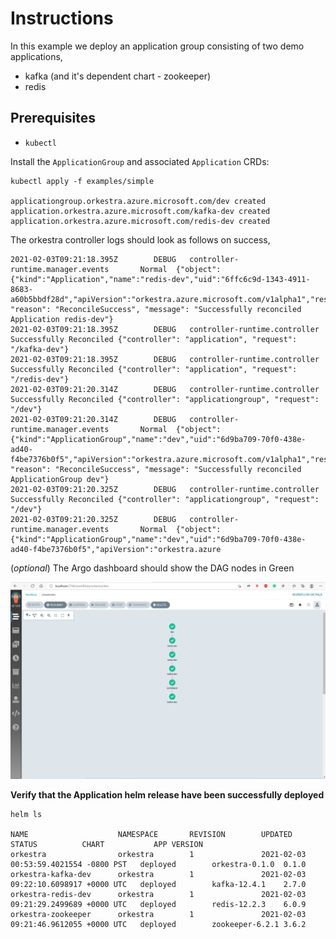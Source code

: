 # Instructions

In this example we deploy an application group consisting of two demo applications,
- kafka (and it's dependent chart - zookeeper)
- redis

## Prerequisites

- `kubectl`

Install the `ApplicationGroup` and associated `Application` CRDs:

```console
kubectl apply -f examples/simple

applicationgroup.orkestra.azure.microsoft.com/dev created
application.orkestra.azure.microsoft.com/kafka-dev created
application.orkestra.azure.microsoft.com/redis-dev created
```

The orkestra controller logs should look as follows on success,

```log
2021-02-03T09:21:18.395Z        DEBUG   controller-runtime.manager.events       Normal  {"object": {"kind":"Application","name":"redis-dev","uid":"6ffc6c9d-1343-4911-8683-a60b5bbdf28d","apiVersion":"orkestra.azure.microsoft.com/v1alpha1","resourceVersion":"61624"}, "reason": "ReconcileSuccess", "message": "Successfully reconciled Application redis-dev"}
2021-02-03T09:21:18.395Z        DEBUG   controller-runtime.controller   Successfully Reconciled {"controller": "application", "request": "/kafka-dev"}
2021-02-03T09:21:18.395Z        DEBUG   controller-runtime.controller   Successfully Reconciled {"controller": "application", "request": "/redis-dev"}
2021-02-03T09:21:20.314Z        DEBUG   controller-runtime.controller   Successfully Reconciled {"controller": "applicationgroup", "request": "/dev"}
2021-02-03T09:21:20.314Z        DEBUG   controller-runtime.manager.events       Normal  {"object": {"kind":"ApplicationGroup","name":"dev","uid":"6d9ba709-70f0-438e-ad40-f4be7376b0f5","apiVersion":"orkestra.azure.microsoft.com/v1alpha1","resourceVersion":"61634"}, "reason": "ReconcileSuccess", "message": "Successfully reconciled ApplicationGroup dev"}
2021-02-03T09:21:20.325Z        DEBUG   controller-runtime.controller   Successfully Reconciled {"controller": "applicationgroup", "request": "/dev"}
2021-02-03T09:21:20.325Z        DEBUG   controller-runtime.manager.events       Normal  {"object": {"kind":"ApplicationGroup","name":"dev","uid":"6d9ba709-70f0-438e-ad40-f4be7376b0f5","apiVersion":"orkestra.azure
```

(_optional_) The Argo dashboard should show the DAG nodes in Green 

<p align="center"><img src="./workflow.png" width="750x" /></p>

**Verify that the Application helm release have been successfully deployed**

```console
helm ls

NAME                    NAMESPACE       REVISION        UPDATED                                 STATUS          CHART           APP VERSION
orkestra                orkestra        1               2021-02-03 00:53:59.4021554 -0800 PST   deployed        orkestra-0.1.0  0.1.0
orkestra-kafka-dev      orkestra        1               2021-02-03 09:22:10.6098917 +0000 UTC   deployed        kafka-12.4.1    2.7.0
orkestra-redis-dev      orkestra        1               2021-02-03 09:21:29.2499689 +0000 UTC   deployed        redis-12.2.3    6.0.9
orkestra-zookeeper      orkestra        1               2021-02-03 09:21:46.9612055 +0000 UTC   deployed        zookeeper-6.2.1 3.6.2
```
